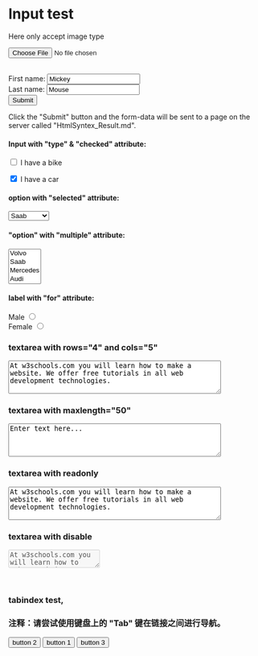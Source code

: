 
<html>

<h1>Input test</h1>


<form action="HtmlSyntex_Result"  accept-charset="UTF-8" enctype="text/plain" method="get" target="_blank">
<p>Here only accept image type</p>
  <input type="file" name="pic" accept="image/*"><br><br>
  
First name: <input type="text" name="FirstName" value="Mickey" ><br>
Last name: <input type="text" name="LastName" value="Mouse"><br>
<input type="submit" value="Submit"><br>

<p>Click the "Submit" button and the form-data will be sent to a page on the server called "HtmlSyntex_Result.md".</p>

<h4>Input with "type" & "checked" attribute:</h4>
<p><input type="checkbox" name="vehicle" value="Bike" /> I have a bike</p>
<p><input type="checkbox" name="vehicle" value="Car" checked="checked" /> I have a car</p>

<h4>option with "selected" attribute:</h4>
<select>
  <option>Volvo</option>
  <option selected="selected">Saab</option>
  <option>Mercedes</option>
  <option>Audi</option>
</select>

<h4>"option" with "multiple" attribute:</h4>
<select multiple="multiple" size="4" >
  <option value="volvo">Volvo</option>
  <option value="saab">Saab</option>
  <option value="mercedes">Mercedes</option>
  <option value="audi">Audi</option>
</select>

<h4>label with "for" attribute:</h4>
<label for="male">Male</label>
<input type="radio" name="sex" id="male" />
<br />
<label for="female">Female</label>
<input type="radio" name="sex" id="female" />

<h3>textarea with rows="4" and cols="5"</h3>
<textarea rows="4" cols="50">
At w3schools.com you will learn how to make a website. We offer free tutorials in all web development technologies.
</textarea>

<h3>textarea with maxlength="50"</h3>
<textarea rows="4" cols="50" maxlength="50">
Enter text here...</textarea>

<h3>textarea with readonly</h3>
<textarea rows="4" cols="50" readonly>
At w3schools.com you will learn how to make a website. We offer free tutorials in all web development technologies.
</textarea>

<h3>textarea with disable</h3>
<textarea disabled>
At w3schools.com you will learn how to make a website. We offer free tutorials in all web development technologies.
</textarea>


<br><h3>tabindex test, <h3>
<p><b>注释：</b>请尝试使用键盘上的 "Tab" 键在链接之间进行导航。</p>
<input type="button" value="button 2" tabindex="2"/>
<input type="button" value="button 1" tabindex="1"/>
<input type="button" value="button 3" tabindex="3"/>

</form>

</html>
  

  

